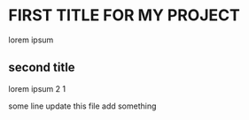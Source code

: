 # FIRST TITLE FOR MY PROJECT
lorem ipsum 

## second title
lorem ipsum 2 1


some line update this file add something